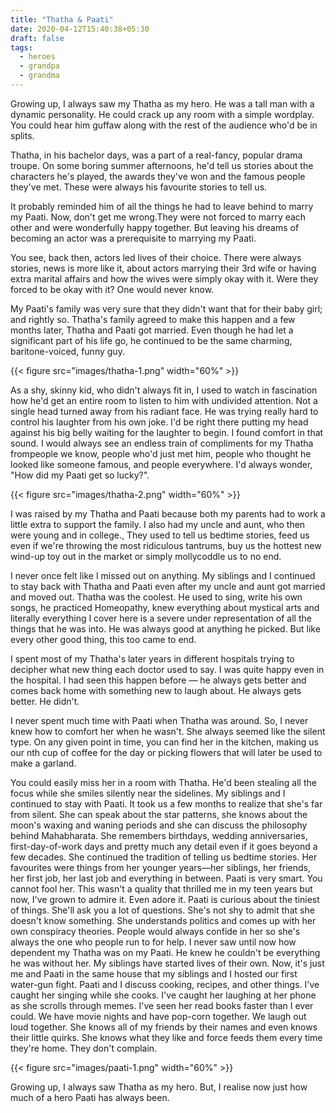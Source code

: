 ```yaml
---
title: "Thatha & Paati"
date: 2020-04-12T15:40:38+05:30
draft: false
tags:
  - heroes
  - grandpa
  - grandma
---
```


Growing up, I always saw my Thatha as my hero. He was a tall man with a dynamic personality. He could crack up any room with a simple wordplay. You could hear him guffaw along with the rest of the audience who'd be in splits.

Thatha, in his bachelor days, was a part of a real-fancy, popular drama troupe. On some boring summer afternoons, he'd tell us stories about the characters he's played, the awards they've won and the famous people they've met. These were always his favourite stories to tell us. 

It probably reminded him of all the things he had to leave behind to marry my Paati. Now, don't get me wrong.They were not forced to marry each other and were wonderfully happy together. But leaving his dreams of becoming an actor was a prerequisite to marrying my Paati.

You see, back then, actors led lives of their choice. There were always stories, news is more like it, about actors marrying their 3rd wife or having extra marital affairs and how the wives were simply okay with it. Were they forced to be okay with it? One would never know.

My Paati's family was very sure that they didn't want that for their baby girl; and rightly so. 
Thatha's family agreed to make this happen and a few months later, Thatha and Paati got married. Even though he had let a significant part of his life go, he continued to be the same charming, baritone-voiced, funny guy.

{{< figure src="images/thatha-1.png" width="60%" >}}

As a shy, skinny kid, who didn't always fit in, I used to watch in fascination how he'd get an entire room to listen to him with undivided attention. Not a single head turned away from his radiant face. He was trying really hard to control his laughter from his own joke. I'd be right there putting my head against his big belly waiting for the laughter to begin. I found comfort in that sound. 
I would always see an endless train of compliments for my Thatha frompeople we know, people who'd just met him, people who thought he looked like someone famous, and people everywhere. I'd always wonder, "How did my Paati get so lucky?".

{{< figure src="images/thatha-2.png" width="60%" >}}

I was raised by my Thatha and Paati because both my parents had to work a little extra to support the family. I also had my uncle and aunt, who then were young and in college., They used to tell us bedtime stories, feed us even if we're throwing the most ridiculous tantrums, buy us the hottest new wind-up toy out in the market or simply mollycoddle us to no end.

I never once felt like I missed out on anything. My siblings and I continued to stay back with Thatha and Paati even after my uncle and aunt got married and moved out. 
Thatha was the coolest. He used to sing, write his own songs, he practiced Homeopathy, knew everything about mystical arts and literally everything I cover here is a severe under representation of all the things that he was into. He was always good at anything he picked. 
But like every other good thing, this too came to end.

I spent most of my Thatha's later years in different hospitals trying to decipher what new thing each doctor used to say. I was quite happy even in the hospital. I had seen this happen before — he always gets better and comes back home with something new to laugh about. He always gets better.
He didn't.

I never spent much time with Paati when Thatha was around. So, I never knew how to comfort her when he wasn't. She always seemed like the silent type. On any given point in time, you can find her in the kitchen, making us our nth cup of coffee for the day or picking flowers that will later be used to make a garland.

You could easily miss her in a room with Thatha. He'd been stealing all the focus while she smiles silently near the sidelines. 
My siblings and I continued to stay with Paati. It took us a few months to realize that she's far from silent. She can speak about the star patterns, she knows about the moon's waxing and waning periods and she can discuss the philosophy behind Mahabharata.
She remembers birthdays, wedding anniversaries, first-day-of-work days and pretty much any detail even if it goes beyond a few decades. 
She continued the tradition of telling us bedtime stories. Her favourites were things from her younger years—her siblings, her friends, her first job, her last job and everything in between. Paati is very smart. You cannot fool her. This wasn't a quality that thrilled me in my teen years but now, I've grown to admire it. Even adore it. 
Paati is curious about the tiniest of things. She'll ask you a lot of questions. She's not shy to admit that she doesn't know something. She understands politics and comes up with her own conspiracy theories. People would always confide in her so she's always the one who people run to for help. 
I never saw until now how dependent my Thatha was on my Paati. He knew he couldn't be everything he was without her. 
My siblings have started lives of their own. Now, it's just me and Paati in the same house that my siblings and I hosted our first water-gun fight. Paati and I discuss cooking, recipes, and other things. I've caught her singing while she cooks. I've caught her laughing at her phone as she scrolls through memes. I've seen her read books faster than I ever could. We have movie nights and have pop-corn together. We laugh out loud together. She knows all of my friends by their names and even knows their little quirks. She knows what they like and force feeds them every time they're home. They don't complain.

{{< figure src="images/paati-1.png" width="60%" >}}

Growing up, I always saw Thatha as my hero. But, I realise now just how much of a hero Paati has always been.